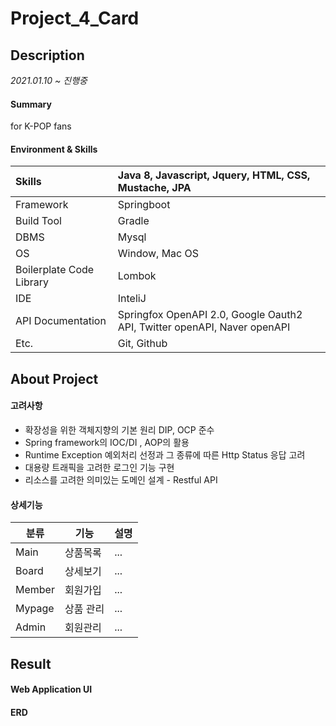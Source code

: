 # Project_4_Card

## Description
*2021.01.10 ~ 진행중*

#### Summary
for K-POP fans

#### Environment & Skills
  Skills | Java 8, Javascript, Jquery, HTML, CSS, Mustache, JPA|
 :----- | :-----  |
 Framework | Springboot|
 Build Tool|	Gradle |
 DBMS | Mysql |
 OS | Window, Mac OS |
 Boilerplate Code Library|	Lombok|
 IDE | InteliJ | 
 API Documentation|	Springfox OpenAPI 2.0, Google Oauth2 API, Twitter openAPI, Naver openAPI|
 Etc. | Git, Github|
 
<!--### Install
```
Cloning with git
```
-->

## About Project
#### 고려사항

* 확장성을 위한 객체지향의 기본 원리 DIP, OCP 준수
* Spring framework의 IOC/DI , AOP의 활용
* Runtime Exception 예외처리 선정과 그 종류에 따른 Http Status 응답 고려
* 대용량 트래픽을 고려한 로그인 기능 구현
* 리소스를 고려한 의미있는 도메인 설계 - Restful API

#### 상세기능 
 분류 | 기능 | 설명 |
---|---|:---|
Main|상품목록| ... |
Board |상세보기|...  |
Member|회원가입|... |
Mypage |상품 관리|... |
Admin |회원관리|... |


## Result
#### Web Application UI


#### ERD

